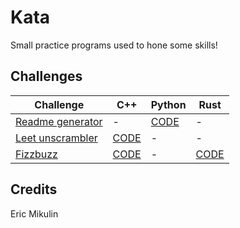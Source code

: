 # Kata
Small practice programs used to hone some skills!

## Challenges

Challenge | C++ | Python | Rust
--- | --- | --- | --- | 
[Readme generator](./readme-generator) | - | [CODE](./readme-generator/python) | -
[Leet unscrambler](./leet-unscrambler) | [CODE](./leet-unscrambler/c++) | - | -
[Fizzbuzz](./fizzbuzz) | [CODE](./fizzbuzz/c++) | - | [CODE](./fizzbuzz/rust)

## Credits

Eric Mikulin